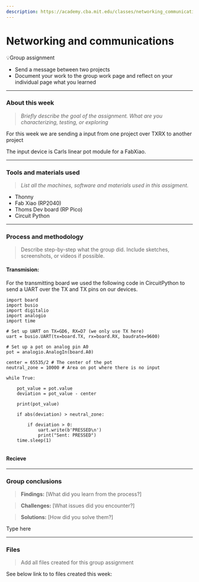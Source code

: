 ```yaml
---
description: https://academy.cba.mit.edu/classes/networking_communications/index.html
---
```


# Networking and communications

💡Group assignment

* Send a message between two projects
* Document your work to the group work page and reflect on your individual page what you learned

***

### About this week <a href="#id-19caf66e-e64e-80b8-84d4-ed596f48b527" id="id-19caf66e-e64e-80b8-84d4-ed596f48b527"></a>

> _Briefly describe the goal of the assignment. What are you characterizing, testing, or exploring_

For this week we are sending a input from one project over TXRX to another project

The input device is Carls linear pot module for a FabXiao.

***

### Tools and materials used <a href="#id-19caf66e-e64e-80c5-a554-f0cbeb7653e5" id="id-19caf66e-e64e-80c5-a554-f0cbeb7653e5"></a>

> _List all the machines, software and materials used in this assigment._

* Thonny
* Fab Xiao (RP2040)
* Thoms Dev board (RP Pico)
* Circuit Python

***

### Process and methodology <a href="#id-19caf66e-e64e-80a2-ab2d-fc20f3d842b3" id="id-19caf66e-e64e-80a2-ab2d-fc20f3d842b3"></a>

> Describe step-by-step what the group did. Include sketches, screenshots, or videos if possible.

#### Transmision:

For the transmitting board we used the following code in CircuitPython to send a UART over the TX and TX pins on our devices.

```
import board
import busio
import digitalio
import analogio
import time

# Set up UART on TX=GD6, RX=D7 (we only use TX here)
uart = busio.UART(tx=board.TX, rx=board.RX, baudrate=9600)

# Set up a pot on analog pin A0
pot = analogio.AnalogIn(board.A0)

center = 65535/2 # The center of the pot
neutral_zone = 10000 # Area on pot where there is no input

while True:
    
    pot_value = pot.value
    deviation = pot_value - center

    print(pot_value)

    if abs(deviation) > neutral_zone: 
        
        if deviation > 0:
            uart.write(b'PRESSED\n')
            print("Sent: PRESSED")
    time.sleep(1)


```

#### Recieve



***

### Group conclusions <a href="#id-19caf66e-e64e-8061-b14c-fb82b8c7a6c0" id="id-19caf66e-e64e-8061-b14c-fb82b8c7a6c0"></a>

> **Findings:** \[What did you learn from the process?]

> **Challenges:** \[What issues did you encounter?]

> **Solutions:** \[How did you solve them?]

Type here

***

### Files <a href="#id-19caf66e-e64e-80a4-95e3-f86c8ad668db" id="id-19caf66e-e64e-80a4-95e3-f86c8ad668db"></a>

> Add all files created for this group assignment

See below link to to files created this week:
